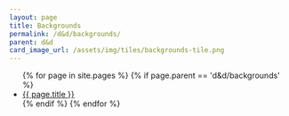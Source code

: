 ```yaml
---
layout: page
title: Backgrounds
permalink: /d&d/backgrounds/
parent: d&d
card_image_url: /assets/img/tiles/backgrounds-tile.png
---
```


<ul>
  {% for page in site.pages %}
    {% if page.parent == 'd&d/backgrounds' %}
      <li>
        <a class="page-link" href="{{ page.url | relative_url }}">
          {{ page.title }}
        </a>
      </li>
    {% endif %}
  {% endfor %}
</ul>
